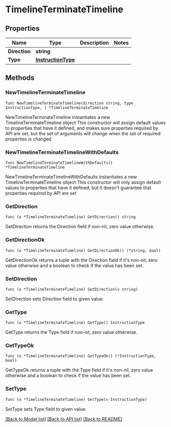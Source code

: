 # TimelineTerminateTimeline

## Properties

Name | Type | Description | Notes
------------ | ------------- | ------------- | -------------
**Direction** | **string** |  | 
**Type** | [**InstructionType**](InstructionType.md) |  | 

## Methods

### NewTimelineTerminateTimeline

`func NewTimelineTerminateTimeline(direction string, type_ InstructionType, ) *TimelineTerminateTimeline`

NewTimelineTerminateTimeline instantiates a new TimelineTerminateTimeline object
This constructor will assign default values to properties that have it defined,
and makes sure properties required by API are set, but the set of arguments
will change when the set of required properties is changed

### NewTimelineTerminateTimelineWithDefaults

`func NewTimelineTerminateTimelineWithDefaults() *TimelineTerminateTimeline`

NewTimelineTerminateTimelineWithDefaults instantiates a new TimelineTerminateTimeline object
This constructor will only assign default values to properties that have it defined,
but it doesn't guarantee that properties required by API are set

### GetDirection

`func (o *TimelineTerminateTimeline) GetDirection() string`

GetDirection returns the Direction field if non-nil, zero value otherwise.

### GetDirectionOk

`func (o *TimelineTerminateTimeline) GetDirectionOk() (*string, bool)`

GetDirectionOk returns a tuple with the Direction field if it's non-nil, zero value otherwise
and a boolean to check if the value has been set.

### SetDirection

`func (o *TimelineTerminateTimeline) SetDirection(v string)`

SetDirection sets Direction field to given value.


### GetType

`func (o *TimelineTerminateTimeline) GetType() InstructionType`

GetType returns the Type field if non-nil, zero value otherwise.

### GetTypeOk

`func (o *TimelineTerminateTimeline) GetTypeOk() (*InstructionType, bool)`

GetTypeOk returns a tuple with the Type field if it's non-nil, zero value otherwise
and a boolean to check if the value has been set.

### SetType

`func (o *TimelineTerminateTimeline) SetType(v InstructionType)`

SetType sets Type field to given value.



[[Back to Model list]](../README.md#documentation-for-models) [[Back to API list]](../README.md#documentation-for-api-endpoints) [[Back to README]](../README.md)


